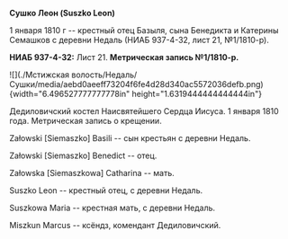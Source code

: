 **Сушко Леон (Suszko Leon)**

1 января 1810 г -- крестный отец Базыля, сына Бенедикта и Катерины
Семашков с деревни Недаль (НИАБ 937-4-32, лист 21, №1/1810-р).

**НИАБ 937-4-32:** Лист 21. **Метрическая запись №1/1810-р.**

![](./Мстижская волость/Недаль/Сушки/media/aebd0aeeff73204f6fe4d28d340ac5572036defb.png){width="6.496527777777778in"
height="1.6319444444444444in"}

Дедиловичский костел Наисвятейшего Сердца Иисуса. 1 января 1810 года.
Метрическая запись о крещении.

Załowski \[Siemaszko\] Basili -- сын крестьян с деревни Недаль.

Załowski \[Siemaszko\] Benedict -- отец.

Załowska \[Siemaszkowa\] Catharina -- мать.

Suszko Leon -- крестный отец, с деревни Недаль.

Suszkowa Maria -- крестная мать, с деревни Недаль.

Miszkun Marcus -- ксёндз, комендант Дедиловичский.

